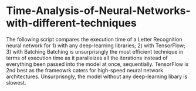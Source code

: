 # Time-Analysis-of-Neural-Networks-with-different-techniques
The following script compares the execution time of a Letter Recognition neural network for 1) with any deep-learning libraries; 2) with TensorFlow; 3) with Batching
Batching is unsurprisngly the most efficient technique in terms of execution time as it paralleizes all the iterations instead of everything been passed into the model at once, sequentially.
TensorFlow is 2nd best as the frameowrk caters for high-speed neural network architectures.
Unsurprisngly, the model without any deep-learning libary is slowest.
